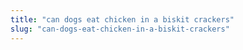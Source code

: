 ```yaml
---
title: "can dogs eat chicken in a biskit crackers"
slug: "can-dogs-eat-chicken-in-a-biskit-crackers"
---
```


